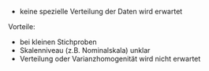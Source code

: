 - keine spezielle Verteilung der Daten wird erwartet 

Vorteile:
- bei kleinen Stichproben
- Skalenniveau (z.B. Nominalskala) unklar
- Verteilung oder Varianzhomogenität wird nicht erwartet 